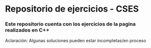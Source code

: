 # Repositorio de ejercicios - CSES #
### Este repositorio cuenta con los ejercicios de la pagina realizados en C++ ###
Aclaración: Algunas soluciones pueden estar incompletas/en proceso
